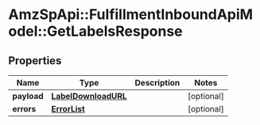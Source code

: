 # AmzSpApi::FulfillmentInboundApiModel::GetLabelsResponse

## Properties
Name | Type | Description | Notes
------------ | ------------- | ------------- | -------------
**payload** | [**LabelDownloadURL**](LabelDownloadURL.md) |  | [optional] 
**errors** | [**ErrorList**](ErrorList.md) |  | [optional] 

